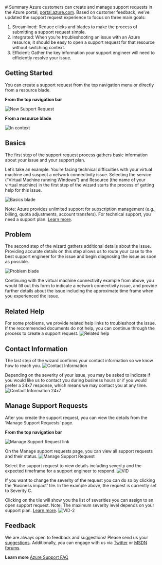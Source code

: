 <properties
	 pageTitle="How to create an Azure support request"
	 description="How to create an Azure support request."
	 services="Azure Supportability"
	 documentationCenter=""
	 authors="ganganarayanan"
	 manager="scotthit"
	 editor=""/>
<tags
	 ms.service="Azure Supportability"
	 ms.workload="na"
	 ms.tgt_pltfrm="na"
	 ms.devlang="na"
	 ms.topic="article"
	 ms.date="03/24/2016"
	 ms.author="gangan"/>

﻿# Summary
Azure customers can create and manage support requests in the Azure portal, [portal.azure.com](www.portal.azure.com).
Based on customer feedback, we’ve updated the support request experience to focus on three main goals:

1. Streamlined: Reduce clicks and blades to make the process of submitting a support request simple.
2. Integrated: When you’re troubleshooting an issue with an Azure resource, it should be easy to open a support request for that resource without switching context.
3. Efficient: Gather the key information your support engineer will need to efficiently resolve your issue.

## Getting Started
You can create a support request from the top navigation menu or directly from a resource blade.

**From the top navigation bar**

![New Support Request](./media/how-to-create-azure-support-request/NewSupportRequest.png)

**From a resource blade**

![In context](./media/how-to-create-azure-support-request/Incontext.png)

## Basics
The first step of the support request process gathers basic information about your issue and your support plan.

Let’s take an example: You’re facing technical difficulties with your virtual machine and suspect a network connectivity issue.
Selecting the service (“Virtual Machine running Windows”) and Resource (the name of your virtual machine) in the first step of the wizard starts the process of getting help for this issue.

![Basics blade](./media/how-to-create-azure-support-request/Basics.png)

Note: Azure provides unlimited support for subscription management (e.g., billing, quota adjustments, account transfers). For technical support, you need a support plan. [Learn more](https://azure.microsoft.com/support/plans).

## Problem
The second step of the wizard gathers additional details about the issue. Providing accurate details on this step allows us to route your case to the best support engineer for the issue and begin diagnosing the issue as soon as possible.

![Problem blade](./media/how-to-create-azure-support-request/Problem.png)

Continuing with the virtual machine connectivity example from above, you would fill out this form to indicate a network connectivity issue, and provide further details about the issue including the approximate time frame when you experienced the issue.

## Related Help
For some problems, we provide related help links to troubleshoot the issue. If the recommended documents do not help, you can continue through the process to create a support request.
![Related help](./media/how-to-create-azure-support-request/RelatedHelp.png)

## Contact Information
The last step of the wizard confirms your contact information so we know how to reach you.
![Contact Information](./media/how-to-create-azure-support-request/ContactInformation.png)

Depending on the severity of your issue, you may be asked to indicate if you would like us to contact you during business hours or if you would prefer a 24x7 response, which means we may contact you at any time.
![Contact Information 24x7](./media/how-to-create-azure-support-request/ContactInformation-2.png)

## Manage Support Requests
After you create the support request, you can view the details from the ‘Manage Support Requests’ page.

**From the top navigation bar**

![Manage Support Request link](./media/how-to-create-azure-support-request/ManageSupportRequest-link.png)

On the Manage support requests page, you can view all support requests and their status.
![Manage Support Request](./media/how-to-create-azure-support-request/ManageSupportRequest.png)

Select the support request to view details including severity and the expected timeframe for a support engineer to respond.
![VID](./media/how-to-create-azure-support-request/VID.png)

If you want to change the severity of the request you can do so by clicking the ‘Business impact’ tile. In the example above, the request is currently set to Severity C.

Clicking on the tile will show you the list of severities you can assign to an open support request.
Note: The maximum severity level depends on your support plan. [Learn more](https://azure.microsoft.com/support/plans).
![VID-2](./media/how-to-create-azure-support-request/VID-2.png)

## Feedback
We are always open to feedback and suggestions! Please send us your [suggestions](https://feedback.azure.com/forums/266794-support-feedback). Additionally, you can engage with us via [Twitter](https://twitter.com/azuresupport) or [MSDN forums](https://social.msdn.microsoft.com/Forums/azure).

**Learn more**
[Azure Support FAQ](https://azure.microsoft.com/support/faq)
